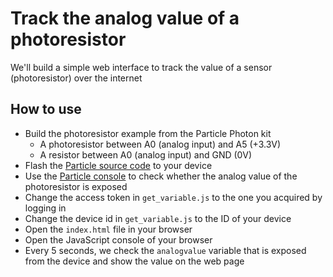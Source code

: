 # Track the analog value of a photoresistor

We'll build a simple web interface to track the value of a sensor (photoresistor) over the internet

## How to use

* Build the photoresistor example from the Particle Photon kit
  * A photoresistor between A0 (analog input) and A5 (+3.3V)
  * A resistor between A0 (analog input) and GND (0V)
* Flash the [Particle source code](internet_photoresistor.ino) to your device
* Use the [Particle console](https://console.particle.io) to check whether the analog value of the photoresistor is exposed
* Change the access token in `get_variable.js` to the one you acquired by logging in
* Change the device id in `get_variable.js` to the ID of your device
* Open the `index.html` file in your browser
* Open the JavaScript console of your browser
* Every 5 seconds, we check the `analogvalue` variable that is exposed from the device and show the value on the web page
